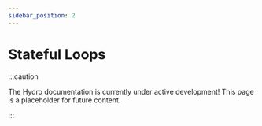 ```yaml
---
sidebar_position: 2
---
```


# Stateful Loops
:::caution

The Hydro documentation is currently under active development! This page is a placeholder for future content.

:::
